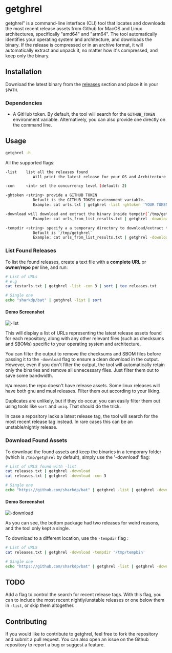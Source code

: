 # getghrel

getghrel" is a command-line interface (CLI) tool that locates and downloads the most recent release assets from Github for MacOS and Linux architectures, specifically "amd64" and "arm64". The tool automatically identifies your operating system and architecture, and downloads the binary. If the release is compressed or in an archive format, it will automatically extract and unpack it, no matter how it's compressed, and keep only the binary.

## Installation

Download the latest binary from the [releases](https://github.com/kavishgr/getghrel/releases) section and place it in your `$PATH`. 

### Dependencies

- A GitHub token. By default, the tool will search for the `GITHUB_TOKEN` environment variable. Alternatively, you can also provide one directly on the command line.

## Usage

```sh
getghrel -h
```

All the supported flags:

```sh
-list    list all the releases found
            Will print the latest release for your OS and Architecture.

-con     <int> set the concurrency level (default: 2)

-ghtoken <string> provide a GITHUB TOKEN
            Default is the GITHUB_TOKEN environment variable.
            Example: cat urls.txt | getghrel -list -ghtoken 'YOUR TOKEN' | sort

-download will download and extract the binary inside tempdir(`/tmp/getghrel`)
            Example: cat urls_from_list_results.txt | getghrel -download 

-tempdir <string> specify a a temporary directory to download/extract the binaries
            Default is `/tmp/getghrel`
            Example: cat urls_from_list_results.txt | getghrel -download -tempdir /tmp/test

```

### List Found Releases

To list the found releases, create a text file with a **complete URL** or **owner/repo** per line, and run:

```sh
# List of URLs
# e.g 
cat testurls.txt | getghrel -list -con 3 | sort | tee releases.txt

# Single one
echo "sharkdp/bat" | getghrel -list | sort
```

#### Demo Screenshot

![-list](./examples/list)


This will display a list of URLs representing the latest release assets found for each repository, along with any other relevant files (such as checksums and SBOMs) specific to your operating system and architecture. 

You can filter the output to remove the checksums and SBOM files before passing it to the `-download` flag to ensure a clean download in the output. However, even if you don't filter the output, the tool will automatically retain only the binaries and remove all unnecessary files. Just filter them out to save some bandwidth. 

`N/A` means the repo doesn't have release assets. Some linux releases will have both gnu and musl releases. Filter them out according to your liking. 

Duplicates are unlikely, but if they do occur, you can easily filter them out using tools like `sort` and `uniq`. That should do the trick.

In case a repository lacks a latest release tag, the tool will search for the most recent release tag instead. In rare cases this can be an unstable/nightly release.

### Download Found Assets

To download the found assets and keep the binaries in a temporary folder (which is `/tmp/getghrel` by default), simply use the '-download' flag:

```sh
# List of URLS found with -list
cat releases.txt | getghrel -download
cat releases.txt | getghrel -download -con 3

# Single one
echo "https://github.com/sharkdp/bat" | getghrel -list | getghrel -download
```

#### Demo Screenshot

![-download](./examples/download)


As you can see, the bottom package had two releases for weird reasons, and the tool only kept a single.


To download to a different location, use the `-tempdir` flag :

```sh
# List of URLS
cat releases.txt | getghrel -download -tempdir '/tmp/tempbin'

# Single one
echo "https://github.com/sharkdp/bat" | getghrel -list | getghrel -download -tempdir '/tmp/tempbin'
```

## TODO

Add a flag to control the search for recent release tags. With this flag, you can to include the most recent nightly/unstable releases or one below them in `-list`, or skip them altogether. 

## Contributing

If you would like to contribute to getghrel, feel free to fork the repository and submit a pull request. You can also open an issue on the Github repository to report a bug or suggest a feature.
